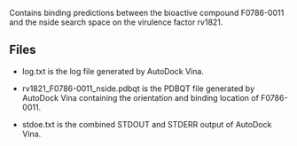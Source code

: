 Contains binding predictions between the bioactive compound F0786-0011 and the nside search space on the virulence factor rv1821.

## Files

- log.txt is the log file generated by AutoDock Vina.

- rv1821_F0786-0011_nside.pdbqt is the PDBQT file generated by AutoDock Vina containing the orientation and binding location of F0786-0011.

- stdoe.txt is the combined STDOUT and STDERR output of AutoDock Vina.

